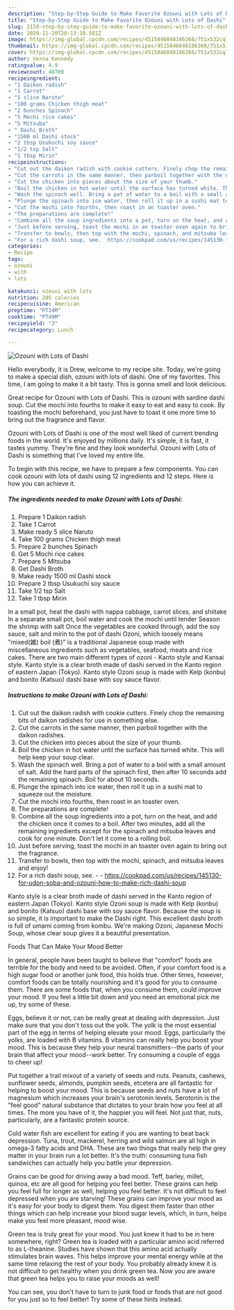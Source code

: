 ```yaml
---
description: "Step-by-Step Guide to Make Favorite Ozouni with Lots of Dashi"
title: "Step-by-Step Guide to Make Favorite Ozouni with Lots of Dashi"
slug: 2158-step-by-step-guide-to-make-favorite-ozouni-with-lots-of-dashi
date: 2020-11-20T20:13:10.501Z
image: https://img-global.cpcdn.com/recipes/4515846048186368/751x532cq70/ozouni-with-lots-of-dashi-recipe-main-photo.jpg
thumbnail: https://img-global.cpcdn.com/recipes/4515846048186368/751x532cq70/ozouni-with-lots-of-dashi-recipe-main-photo.jpg
cover: https://img-global.cpcdn.com/recipes/4515846048186368/751x532cq70/ozouni-with-lots-of-dashi-recipe-main-photo.jpg
author: Verna Kennedy
ratingvalue: 4.9
reviewcount: 48700
recipeingredient:
- "1 Daikon radish"
- "1 Carrot"
- "5 slice Naruto"
- "100 grams Chicken thigh meat"
- "2 bunches Spinach"
- "5 Mochi rice cakes"
- "5 Mitsuba"
- " Dashi Broth"
- "1500 ml Dashi stock"
- "2 tbsp Usukuchi soy sauce"
- "1/2 tsp Salt"
- "1 tbsp Mirin"
recipeinstructions:
- "Cut out the daikon radish with cookie cutters. Finely chop the remaining bits of daikon radishes for use in something else."
- "Cut the carrots in the same manner, then parboil together with the daikon radishes."
- "Cut the chicken into pieces about the size of your thumb."
- "Boil the chicken in hot water until the surface has turned white. This will help keep your soup clear."
- "Wash the spinach well. Bring a pot of water to a boil with a small amount of salt. Add the hard parts of the spinach first, then after 10 seconds add the remaining spinach. Boil for about 10 seconds."
- "Plunge the spinach into ice water, then roll it up in a sushi mat to squeeze out the moisture."
- "Cut the mochi into fourths, then roast in an toaster oven."
- "The preparations are complete!"
- "Combine all the soup ingredients into a pot, turn on the heat, and add the chicken once it comes to a boil. After two minutes, add all the remaining ingredients except for the spinach and mitsuba leaves and cook for one minute. Don&#39;t let it come to a rolling boil."
- "Just before serving, toast the mochi in an toaster oven again to bring out the fragrance."
- "Transfer to bowls, then top with the mochi, spinach, and mitsuba leaves and enjoy!"
- "For a rich dashi soup, see.  https://cookpad.com/us/recipes/145130-for-udon-soba-and-ozouni-how-to-make-rich-dashi-soup"
categories:
- Recipe
tags:
- ozouni
- with
- lots

katakunci: ozouni with lots 
nutrition: 205 calories
recipecuisine: American
preptime: "PT14M"
cooktime: "PT49M"
recipeyield: "3"
recipecategory: Lunch

---
```



![Ozouni with Lots of Dashi](https://img-global.cpcdn.com/recipes/4515846048186368/751x532cq70/ozouni-with-lots-of-dashi-recipe-main-photo.jpg)

Hello everybody, it is Drew, welcome to my recipe site. Today, we're going to make a special dish, ozouni with lots of dashi. One of my favorites. This time, I am going to make it a bit tasty. This is gonna smell and look delicious.

Great recipe for Ozouni with Lots of Dashi. This is ozouni with sardine dashi soup. Cut the mochi into fourths to make it easy to eat and easy to cook. By toasting the mochi beforehand, you just have to toast it one more time to bring out the fragrance and flavor.

Ozouni with Lots of Dashi is one of the most well liked of current trending foods in the world. It's enjoyed by millions daily. It's simple, it is fast, it tastes yummy. They're fine and they look wonderful. Ozouni with Lots of Dashi is something that I've loved my entire life.


To begin with this recipe, we have to prepare a few components. You can cook ozouni with lots of dashi using 12 ingredients and 12 steps. Here is how you can achieve it.

<!--inarticleads1-->

##### The ingredients needed to make Ozouni with Lots of Dashi:

1. Prepare 1 Daikon radish
1. Take 1 Carrot
1. Make ready 5 slice Naruto
1. Take 100 grams Chicken thigh meat
1. Prepare 2 bunches Spinach
1. Get 5 Mochi rice cakes
1. Prepare 5 Mitsuba
1. Get  Dashi Broth
1. Make ready 1500 ml Dashi stock
1. Prepare 2 tbsp Usukuchi soy sauce
1. Take 1/2 tsp Salt
1. Take 1 tbsp Mirin


In a small pot, heat the dashi with nappa cabbage, carrot slices, and shiitake In a separate small pot, boil water and cook the mochi until tender Season the shrimp with salt Once the vegetables are cooked through, add the soy sauce, salt and mirin to the pot of dashi Ozoni, which loosely means &#34;mixed(雑) boil (煮)&#34; is a traditional Japanese soup made with miscellaneous ingredients such as vegetables, seafood, meats and rice cakes. There are two main different types of ozoni - Kanto style and Kansai style. Kanto style is a clear broth made of dashi served in the Kanto region of eastern Japan (Tokyo). Kanto style Ozoni soup is made with Kelp (konbu) and bonito (Katsuo) dashi base with soy sauce flavor. 

<!--inarticleads2-->

##### Instructions to make Ozouni with Lots of Dashi:

1. Cut out the daikon radish with cookie cutters. Finely chop the remaining bits of daikon radishes for use in something else.
1. Cut the carrots in the same manner, then parboil together with the daikon radishes.
1. Cut the chicken into pieces about the size of your thumb.
1. Boil the chicken in hot water until the surface has turned white. This will help keep your soup clear.
1. Wash the spinach well. Bring a pot of water to a boil with a small amount of salt. Add the hard parts of the spinach first, then after 10 seconds add the remaining spinach. Boil for about 10 seconds.
1. Plunge the spinach into ice water, then roll it up in a sushi mat to squeeze out the moisture.
1. Cut the mochi into fourths, then roast in an toaster oven.
1. The preparations are complete!
1. Combine all the soup ingredients into a pot, turn on the heat, and add the chicken once it comes to a boil. After two minutes, add all the remaining ingredients except for the spinach and mitsuba leaves and cook for one minute. Don&#39;t let it come to a rolling boil.
1. Just before serving, toast the mochi in an toaster oven again to bring out the fragrance.
1. Transfer to bowls, then top with the mochi, spinach, and mitsuba leaves and enjoy!
1. For a rich dashi soup, see. -  - https://cookpad.com/us/recipes/145130-for-udon-soba-and-ozouni-how-to-make-rich-dashi-soup


Kanto style is a clear broth made of dashi served in the Kanto region of eastern Japan (Tokyo). Kanto style Ozoni soup is made with Kelp (konbu) and bonito (Katsuo) dashi base with soy sauce flavor. Because the soup is so simple, it is important to make the Dashi right. This excellent dashi broth is full of umami coming from kombu. We&#39;re making Ozoni, Japanese Mochi Soup, whose clear soup gives it a beautiful presentation. 

Foods That Can Make Your Mood Better


In general, people have been taught to believe that "comfort" foods are terrible for the body and need to be avoided. Often, if your comfort food is a high sugar food or another junk food, this holds true. Other times, however, comfort foods can be totally nourishing and it's good for you to consume them. There are some foods that, when you consume them, could improve your mood. If you feel a little bit down and you need an emotional pick me up, try some of these.

Eggs, believe it or not, can be really great at dealing with depression. Just make sure that you don't toss out the yolk. The yolk is the most essential part of the egg in terms of helping elevate your mood. Eggs, particularly the yolks, are loaded with B vitamins. B vitamins can really help you boost your mood. This is because they help your neural transmitters--the parts of your brain that affect your mood--work better. Try consuming a couple of eggs to cheer up!

Put together a trail mixout of a variety of seeds and nuts. Peanuts, cashews, sunflower seeds, almonds, pumpkin seeds, etcetera are all fantastic for helping to boost your mood. This is because seeds and nuts have a lot of magnesium which increases your brain's serotonin levels. Serotonin is the "feel good" natural substance that dictates to your brain how you feel at all times. The more you have of it, the happier you will feel. Not just that, nuts, particularly, are a fantastic protein source.

Cold water fish are excellent for eating if you are wanting to beat back depression. Tuna, trout, mackerel, herring and wild salmon are all high in omega-3 fatty acids and DHA. These are two things that really help the grey matter in your brain run a lot better. It's the truth: consuming tuna fish sandwiches can actually help you battle your depression. 

Grains can be good for driving away a bad mood. Teff, barley, millet, quinoa, etc are all good for helping you feel better. These grains can help you feel full for longer as well, helping you feel better. It's not difficult to feel depressed when you are starving! These grains can improve your mood as it's easy for your body to digest them. You digest them faster than other things which can help increase your blood sugar levels, which, in turn, helps make you feel more pleasant, mood wise.

Green tea is truly great for your mood. You just knew it had to be in here somewhere, right? Green tea is loaded with a particular amino acid referred to as L-theanine. Studies have shown that this amino acid actually stimulates brain waves. This helps improve your mental energy while at the same time relaxing the rest of your body. You probably already knew it is not difficult to get healthy when you drink green tea. Now you are aware that green tea helps you to raise your moods as well!

You can see, you don't have to turn to junk food or foods that are not good for you just so to feel better! Try  some  of  these  hints  instead.

